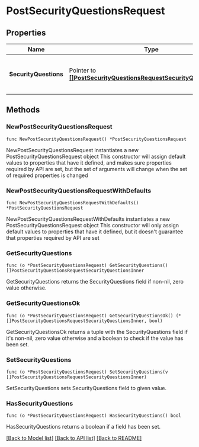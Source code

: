 # PostSecurityQuestionsRequest

## Properties

Name | Type | Description | Notes
------------ | ------------- | ------------- | -------------
**SecurityQuestions** | Pointer to [**[]PostSecurityQuestionsRequestSecurityQuestionsInner**](PostSecurityQuestionsRequestSecurityQuestionsInner.md) | Security questions and response objects. | [optional] 

## Methods

### NewPostSecurityQuestionsRequest

`func NewPostSecurityQuestionsRequest() *PostSecurityQuestionsRequest`

NewPostSecurityQuestionsRequest instantiates a new PostSecurityQuestionsRequest object
This constructor will assign default values to properties that have it defined,
and makes sure properties required by API are set, but the set of arguments
will change when the set of required properties is changed

### NewPostSecurityQuestionsRequestWithDefaults

`func NewPostSecurityQuestionsRequestWithDefaults() *PostSecurityQuestionsRequest`

NewPostSecurityQuestionsRequestWithDefaults instantiates a new PostSecurityQuestionsRequest object
This constructor will only assign default values to properties that have it defined,
but it doesn't guarantee that properties required by API are set

### GetSecurityQuestions

`func (o *PostSecurityQuestionsRequest) GetSecurityQuestions() []PostSecurityQuestionsRequestSecurityQuestionsInner`

GetSecurityQuestions returns the SecurityQuestions field if non-nil, zero value otherwise.

### GetSecurityQuestionsOk

`func (o *PostSecurityQuestionsRequest) GetSecurityQuestionsOk() (*[]PostSecurityQuestionsRequestSecurityQuestionsInner, bool)`

GetSecurityQuestionsOk returns a tuple with the SecurityQuestions field if it's non-nil, zero value otherwise
and a boolean to check if the value has been set.

### SetSecurityQuestions

`func (o *PostSecurityQuestionsRequest) SetSecurityQuestions(v []PostSecurityQuestionsRequestSecurityQuestionsInner)`

SetSecurityQuestions sets SecurityQuestions field to given value.

### HasSecurityQuestions

`func (o *PostSecurityQuestionsRequest) HasSecurityQuestions() bool`

HasSecurityQuestions returns a boolean if a field has been set.


[[Back to Model list]](../README.md#documentation-for-models) [[Back to API list]](../README.md#documentation-for-api-endpoints) [[Back to README]](../README.md)


